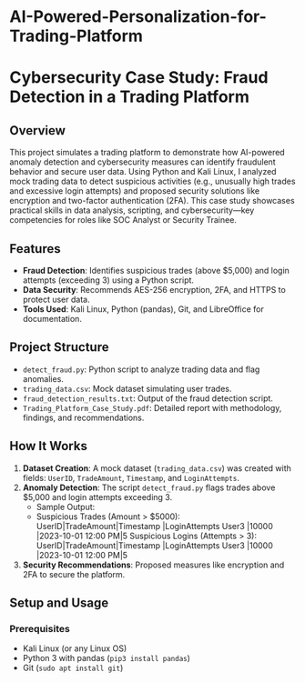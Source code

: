 # AI-Powered-Personalization-for-Trading-Platform
# Cybersecurity Case Study: Fraud Detection in a Trading Platform

## Overview
This project simulates a trading platform to demonstrate how AI-powered anomaly detection and cybersecurity measures can identify fraudulent behavior and secure user data. Using Python and Kali Linux, I analyzed mock trading data to detect suspicious activities (e.g., unusually high trades and excessive login attempts) and proposed security solutions like encryption and two-factor authentication (2FA). This case study showcases practical skills in data analysis, scripting, and cybersecurity—key competencies for roles like SOC Analyst or Security Trainee.

## Features
- **Fraud Detection**: Identifies suspicious trades (above $5,000) and login attempts (exceeding 3) using a Python script.
- **Data Security**: Recommends AES-256 encryption, 2FA, and HTTPS to protect user data.
- **Tools Used**: Kali Linux, Python (pandas), Git, and LibreOffice for documentation.

## Project Structure
- `detect_fraud.py`: Python script to analyze trading data and flag anomalies.
- `trading_data.csv`: Mock dataset simulating user trades.
- `fraud_detection_results.txt`: Output of the fraud detection script.
- `Trading_Platform_Case_Study.pdf`: Detailed report with methodology, findings, and recommendations.

## How It Works
1. **Dataset Creation**: A mock dataset (`trading_data.csv`) was created with fields: `UserID`, `TradeAmount`, `Timestamp`, and `LoginAttempts`.
2. **Anomaly Detection**: The script `detect_fraud.py` flags trades above $5,000 and login attempts exceeding 3.
   - Sample Output:
   - Suspicious Trades (Amount > $5000):
UserID|TradeAmount|Timestamp         |LoginAttempts
User3 |10000     |2023-10-01 12:00 PM|5
Suspicious Logins (Attempts > 3):
UserID|TradeAmount|Timestamp         |LoginAttempts
User3 |10000     |2023-10-01 12:00 PM|5
3. **Security Recommendations**: Proposed measures like encryption and 2FA to secure the platform.

## Setup and Usage
### Prerequisites
- Kali Linux (or any Linux OS)
- Python 3 with pandas (`pip3 install pandas`)
- Git (`sudo apt install git`)
